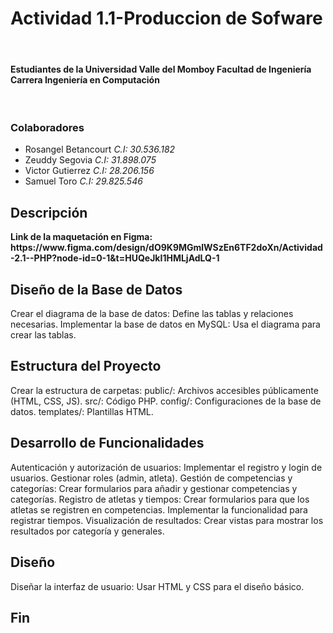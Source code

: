 # Actividad 1.1-Produccion de Sofware

<br><h4>
Estudiantes de la Universidad Valle del Momboy
Facultad de Ingeniería
Carrera Ingeniería en Computación
</h4>
<br>
<h3>Colaboradores
</h3>
<ul>
<li>Rosangel Betancourt  <i>C.I: 30.536.182</i></li>
<li>Zeuddy Segovia  <i>C.I: 31.898.075</i></li>
<li>Victor Gutierrez  <i>C.I: 28.206.156</i></li>
<li>Samuel Toro  <i>C.I: 29.825.546</i></li>

</ul>


<h2>Descripción</h2>
<b>Link de la maquetación en Figma: https://www.figma.com/design/dO9K9MGmlWSzEn6TF2doXn/Actividad-2.1--PHP?node-id=0-1&t=HUQeJkI1HMLjAdLQ-1  </b>


<h2>Diseño de la Base de Datos</h2>

Crear el diagrama de la base de datos: Define las tablas y relaciones necesarias.
Implementar la base de datos en MySQL: Usa el diagrama para crear las tablas.

<h2>Estructura del Proyecto</h2>

Crear la estructura de carpetas:
public/: Archivos accesibles públicamente (HTML, CSS, JS).
src/: Código PHP.
config/: Configuraciones de la base de datos.
templates/: Plantillas HTML.


<h2>Desarrollo de Funcionalidades</h2>
Autenticación y autorización de usuarios:
Implementar el registro y login de usuarios.
Gestionar roles (admin, atleta).
Gestión de competencias y categorías:
Crear formularios para añadir y gestionar competencias y categorías.
Registro de atletas y tiempos:
Crear formularios para que los atletas se registren en competencias.
Implementar la funcionalidad para registrar tiempos.
Visualización de resultados:
Crear vistas para mostrar los resultados por categoría y generales.

<h2>Diseño </h2> 
Diseñar la interfaz de usuario:
Usar HTML y CSS para el diseño básico.

<h2>Fin</h2>
